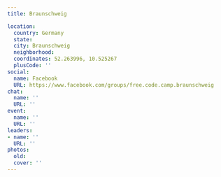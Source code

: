 ```yaml
---
title: Braunschweig

location:
  country: Germany
  state: 
  city: Braunschweig
  neighborhood: 
  coordinates: 52.263996, 10.525267
  plusCode: ''
social:
  name: Facebook
  URL: https://www.facebook.com/groups/free.code.camp.braunschweig
chat:
  name: ''
  URL: ''
event:
  name: ''
  URL: ''
leaders:
- name: ''
  URL: ''
photos:
  old: 
  cover: ''
---
```

